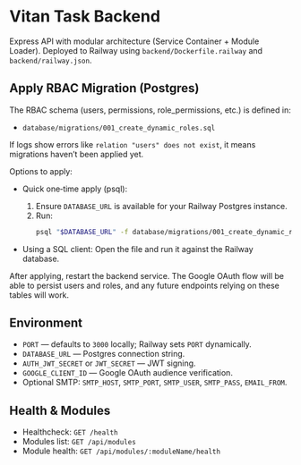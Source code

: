 # Vitan Task Backend

Express API with modular architecture (Service Container + Module Loader). Deployed to Railway using `backend/Dockerfile.railway` and `backend/railway.json`.

## Apply RBAC Migration (Postgres)

The RBAC schema (users, permissions, role_permissions, etc.) is defined in:
- `database/migrations/001_create_dynamic_roles.sql`

If logs show errors like `relation "users" does not exist`, it means migrations haven’t been applied yet.

Options to apply:

- Quick one‑time apply (psql):
  1) Ensure `DATABASE_URL` is available for your Railway Postgres instance.
  2) Run:
     ```bash
     psql "$DATABASE_URL" -f database/migrations/001_create_dynamic_roles.sql
     ```

- Using a SQL client: Open the file and run it against the Railway database.

After applying, restart the backend service. The Google OAuth flow will be able to persist users and roles, and any future endpoints relying on these tables will work.

## Environment
- `PORT` — defaults to `3000` locally; Railway sets `PORT` dynamically.
- `DATABASE_URL` — Postgres connection string.
- `AUTH_JWT_SECRET` or `JWT_SECRET` — JWT signing.
- `GOOGLE_CLIENT_ID` — Google OAuth audience verification.
- Optional SMTP: `SMTP_HOST`, `SMTP_PORT`, `SMTP_USER`, `SMTP_PASS`, `EMAIL_FROM`.

## Health & Modules
- Healthcheck: `GET /health`
- Modules list: `GET /api/modules`
- Module health: `GET /api/modules/:moduleName/health`
